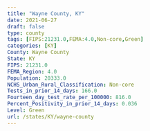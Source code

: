 ```yaml
---
title: "Wayne County, KY"
date: 2021-06-27
draft: false
type: county
tags: [FIPS:21231.0,FEMA:4.0,Non-core,Green]
categories: [KY]
County: Wayne County
State: KY
FIPS: 21231.0
FEMA_Region: 4.0
Population: 20333.0
NCHS_Urban_Rural_Classification: Non-core
Tests_in_prior_14_days: 166.0
Fourteen_day_test_rate_per_100000: 816.0
Percent_Positivity_in_prior_14_days: 0.036
Level: Green
url: /states/KY/wayne-county
---
```



